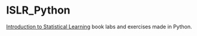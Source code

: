 # ISLR_Python
[Introduction to Statistical Learning](https://www.statlearning.com/) book labs and exercises made in Python.
